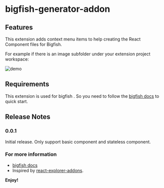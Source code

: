 # bigfish-generator-addon

## Features

This extension adds context menu items to help creating the React Component files for Bigfish.

For example if there is an image subfolder under your extension project workspace:

![demo](https://gw.alicdn.com/tfs/TB1S_UKlxjaK1RjSZFAXXbdLFXa-599-502.gif)

## Requirements

This extension is used for bigfish . So you need to follow the [bigfish docs](https://bigfish.alipay.com/) to quick start.

## Release Notes

### 0.0.1

Initial release. Only support basic component and stateless component.

### For more information

* [bigfish docs](https://bigfish.alipay.com/)
* Inspired by [react-explorer-addons](https://github.com/ka05/react-explorer-addons/).

**Enjoy!**
